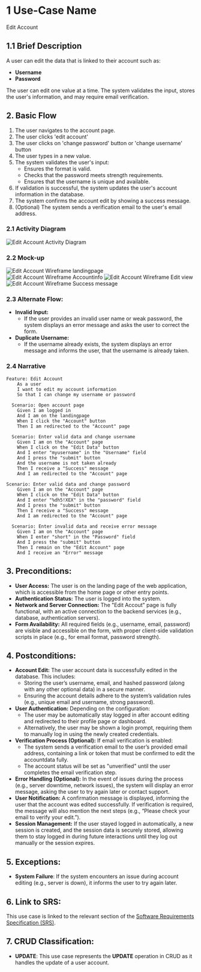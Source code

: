 # 1 Use-Case Name
Edit Account

## 1.1 Brief Description
A user can edit the data that is linked to their account such as:

- **Username**
- **Password**

The user can edit one value at a time. The system validates the input, stores the user's information, and may require email verification. 

## 2. Basic Flow
1. The user navigates to the account page.
2. The user clicks 'edit account'
3. The user clicks on 'change password' button or 'change username' button
3. The user types in a new value.
4. The system validates the user's input:
   - Ensures the format is valid.
   - Checks that the password meets strength requirements.
   - Ensures that the username is unique and available.
5. If validation is successful, the system updates the user's account information in the database.
6. The system confirms the account edit by showing a success message.
7. (Optional) The system sends a verification email to the user's email address.

### 2.1 Activity Diagram
![Edit Account Activity Diagram](docs/UseCaseEditAccount/UCEditAccount.drawio.png)

### 2.2 Mock-up
![Edit Account Wireframe landingpage](docs/UseCaseEditAccount/Mockup_EditAccount.png)
![Edit Account Wireframe Accountinfo](docs/UseCaseEditAccount/Mockup_EditAccount2.png)
![Edit Account Wireframe Edit view](docs/UseCaseEditAccount/Mockup_EditAccount3.png)
![Edit Account Wireframe Success message](docs/UseCaseEditAccount/Mockup_EditAccount4.png)

### 2.3 Alternate Flow:
- **Invalid Input:**
   - If the user provides an invalid user name or weak password, the system displays an error message and asks the user to correct the form.
- **Duplicate Username:**
   - If the username already exists, the system displays an error message and informs the user, that the username is already taken.

### 2.4 Narrative
```gherkin
Feature: Edit Account
    As a user
    I want to edit my account information
    So that I can change my username or password
  
  Scenario: Open account page
    Given I am logged in
    And I am on the landingpage
    When I click the "Account" button
    Then I am redirected to the "Account" page

  Scenario: Enter valid data and change username
    Given I am on the "Account" page
    When I click on the "Edit Data" button
    And I enter "myusername" in the "Username" field
    And I press the "submit" button
    And the username is not taken already
    Then I receive a "Success" message
    And I am redirected to the "Account" page

Scenario: Enter valid data and change password
    Given I am on the "Account" page
    When I click on the "Edit Data" button
    And I enter "%dh5!XEX" in the "password" field
    And I press the "submit" button
    Then I receive a "Success" message
    And I am redirected to the "Account" page

  Scenario: Enter invalid data and receive error message
    Given I am on the "Account" page
    When I enter "short" in the "Password" field
    And I press the "submit" button
    Then I remain on the "Edit Account" page
    And I receive an "Error" message
```

## 3. Preconditions:
- **User Access:** The user is on the landing page of the web application, which is accessible from the home page or other entry points.
- **Authentication Status:** The user is logged into the system.
- **Network and Server Connection:** The "Edit Accout" page is fully functional, with an active connection to the backend services (e.g., database, authentication servers).
- **Form Availability:** All required fields (e.g., username, email, password) are visible and accessible on the form, with proper client-side validation scripts in place (e.g., for email format, password strength).

## 4. Postconditions:
- **Account Edit:** The user account data is successfully edited in the database. This includes:
   - Storing the user’s username, email, and hashed password (along with any other optional data) in a secure manner.
   - Ensuring the account details adhere to the system’s validation rules (e.g., unique email and username, strong password).
- **User Authentication:** Depending on the configuration:
   - The user may be automatically stay logged in after account editing and redirected to their profile page or dashboard.
   - Alternatively, the user may be shown a login prompt, requiring them to manually log in using the newly created credentials.
- **Verification Process (Optional):** If email verification is enabled:
   - The system sends a verification email to the user’s provided email address, containing a link or token that must be confirmed to edit the accountdata fully.
   - The account status will be set as "unverified" until the user completes the email verification step.
- **Error Handling (Optional):** In the event of issues during the process (e.g., server downtime, network issues), the system will display an error message, asking the user to try again later or contact support.
- **User Notification:** A confirmation message is displayed, informing the user that the account was edited successfully. If verification is required, the message will also mention the next steps (e.g., “Please check your email to verify your edit.”).
- **Session Management:** If the user stayed logged in automatically, a new session is created, and the session data is securely stored, allowing them to stay logged in during future interactions until they log out manually or the session expires.

## 5. Exceptions:
- **System Failure**: If the system encounters an issue during account editing (e.g., server is down), it informs the user to try again later.

## 6. Link to SRS:
This use case is linked to the relevant section of the [Software Requirements Specification (SRS)](SRS.md).

## 7. CRUD Classification:
- **UPDATE**: This use case represents the **UPDATE** operation in CRUD as it handles the update of a user account.

